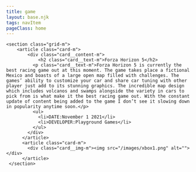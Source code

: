 ```yaml
---
title: game
layout: base.njk
tags: navItem
pageClass: home
---
```





    <section class="grid-m">
        <article class="card-m">
            <div class="card__content-m">
                <h2 class="card__text-m">Forza Horizon 5</h2>
              <p class="card__text-m">Forza Horizon 5 is currently the best racing game out at this moment. The game takes place a fictional Mexico and boasts of a large open map filled with challenges. The games’ ability to customize your car and share car tuning with other player just add to its stunning graphics. The incredible map design which includes volcanos and swamps alongside the variety in cars to pick from is what make it the best racing game out. With the constant update of content being added to the game I don’t see it slowing down in popularity anytime soon.</p>
              <ul>
                <li>DATE:November 1 2021</li>
                <li>DEVELOPER:Playground Games</li>
              </ul>
            </div>
          </article>
          <article class="card-m">
            <div class="card__img-m"><img src="/images/xbox1.png" alt=""></div>
          </article>
     </section>

     